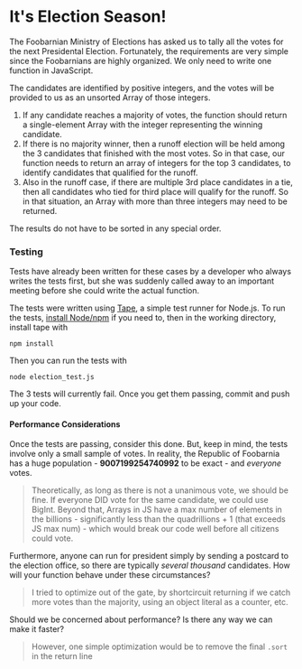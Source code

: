 # It's Election Season!

The Foobarnian Ministry of Elections has asked us to tally all the votes for the
next Presidental Election. Fortunately, the requirements are very simple since
the Foobarnians are highly organized. We only need to write one function in
JavaScript.

The candidates are identified by positive integers, and the votes will be
provided to us as an unsorted Array of those integers.

  1. If any candidate reaches a majority of votes, the function should return a
single-element Array with the integer representing the winning candidate.
  2. If there is no majority winner, then a runoff election will be held among the 3
candidates that finished with the most votes. So in that case, our function
needs to return an array of integers for the top 3 candidates, to identify
candidates that qualified for the runoff.
  3. Also in the runoff case, if there are multiple 3rd place candidates in a tie,
then all candidates who tied for third place will qualify for the runoff. So in
that situation, an Array with more than three integers may need to be returned.

The results do not have to be sorted in any special order.

### Testing

Tests have already been written for these cases by a developer who always
writes the tests first, but she was suddenly called away to an important
meeting before she could write the actual function.

The tests were written using [Tape](https://github.com/substack/tape), a simple test runner for Node.js. To run the
tests, [install Node/npm](https://docs.npmjs.com/getting-started/installing-node) if you need to, then in the working directory, install tape with

`npm install`

Then you can run the tests with

`node election_test.js`

The 3 tests will currently fail. Once you get them passing, commit and push up
your code.

#### Performance Considerations

Once the tests are passing, consider this done. But, keep in mind, the tests
involve only a small sample of votes. In reality, the Republic of Foobarnia has a
huge population - **9007199254740992** to be exact - and *everyone* votes.

> Theoretically, as long as there is not a unanimous vote, we should be fine. If everyone DID vote for the same candidate, we could use BigInt. Beyond that, Arrays in JS have a max number of elements in the billions - significantly less than the quadrillions + 1 (that exceeds JS max num) - which would break our code well before all citizens could vote.

Furthermore, anyone can run for president simply by sending a postcard to the
election office, so there are typically *several thousand* candidates. How will
your function behave under these circumstances? 

> I tried to optimize out of the gate, by shortcircuit returning if we catch more votes than the majority, using an object literal as a counter, etc.

Should we be concerned about
performance? Is there any way we can make it faster?

>  However, one simple optimization would be to remove the final `.sort` in the return line
